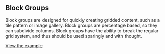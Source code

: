 ## Block Groups

Block groups are designed for quickly creating gridded content, such as a tile pattern or image gallery. Block groups are percentage based, so they can subdivide columns. Block groups have the ability to break the regular grid system, and thus should be used sparingly and with thought.

[View the example](../page-layouts/grid#block-groups)
